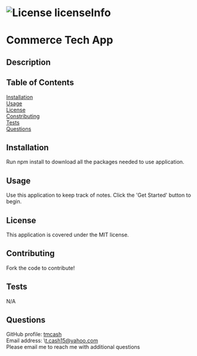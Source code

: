 # ![License licenseInfo](https://img.shields.io/badge/License-MIT-yellow.svg)  
# Commerce Tech App
## Description

## Table of Contents
[Installation](#installation)  
[Usage](#usage)  
[License](#license)  
[Constributing](#contributing)  
[Tests](#tests)  
[Questions](#questions)
## Installation
Run npm install to download all the packages needed to use application.
## Usage
Use this application to keep track of notes. Click the 'Get Started' button to begin.  
 

## License
This application is covered under the MIT license.
## Contributing
Fork the code to contribute!
## Tests
N/A
## Questions
GitHub profile: [tmcash](https://www.github.com/tmcash)    
Email address: \t.cash15@yahoo.com  
Please email me to reach me with additional questions